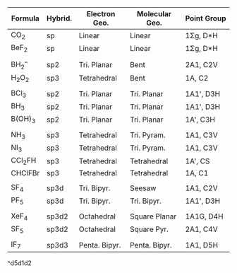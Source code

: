 
| Formula                    | Hybrid. | Electron Geo. | Molecular Geo. | <span style="white-space: nowrap;">Point Group</span> |
| -------------------------- | ------- | ------------- | -------------- | ----------------------------------------------------- |
| CO<sub>2</sub>             | sp      | Linear        | Linear         | 1Σg, D\*H                                             |
| BeF<sub>2</sub>            | sp      | Linear        | Linear         | 1Σg, D\*H                                             |
|                            |         |               |                |                                                       |
| BH<sub>2</sub><sup>–</sup> | sp2     | Tri. Planar   | Bent           | 2A1, C2V                                              |
| H<sub>2</sub>O<sub>2</sub> | sp3     | Tetrahedral   | Bent           | 1A, C2                                                |
|                            |         |               |                |                                                       |
| BCl<sub>3</sub>            | sp2     | Tri. Planar   | Tri. Planar    | 1A1', D3H                                             |
| BH<sub>3</sub>             | sp2     | Tri. Planar   | Tri. Planar    | 1A1', D3H                                             |
| B(OH)<sub>3</sub>          | sp2     | Tri. Planar   | Tri. Planar    | 1A', C3H                                              |
|                            |         |               |                |                                                       |
| NH<sub>3</sub>             | sp3     | Tetrahedral   | Tri. Pyram.    | 1A1, C3V                                              |
| NI<sub>3</sub>             | sp3     | Tetrahedral   | Tri. Pyram.    | 1A1, C3V                                              |
| CCl<sub>2</sub>FH          | sp3     | Tetrahedral   | Tetrahedral    | 1A', CS                                               |
| CHClFBr                    | sp3     | Tetrahedral   | Tetrahedral    | 1A, C1                                                |
|                            |         |               |                |                                                       |
| SF<sub>4</sub>             | sp3d    | Tri. Bipyr.   | Seesaw         | 1A1, C2V                                              |
| PF<sub>5</sub>             | sp3d    | Tri. Bipyr.   | Tri. Bipyr.    | 1A1', D3H                                             |
|                            |         |               |                |                                                       |
| XeF<sub>4</sub>            | sp3d2   | Octahedral    | Square Planar  | 1A1G, D4H                                             |
| SF<sub>5</sub>             | sp3d2   | Octahedral    | Square Pyr.    | 2A1, C4V                                              |
|                            |         |               |                |                                                       |
| IF<sub>7</sub>             | sp3d3   | Penta. Bipyr. | Penta. Bipyr.  | 1A1, D5H                                              |

^d5d1d2

